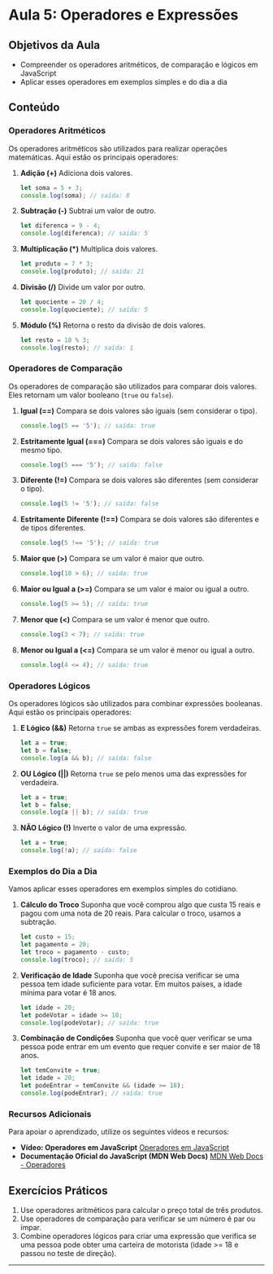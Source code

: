 
# Aula 5: Operadores e Expressões

## Objetivos da Aula
- Compreender os operadores aritméticos, de comparação e lógicos em JavaScript
- Aplicar esses operadores em exemplos simples e do dia a dia

## Conteúdo

### Operadores Aritméticos
Os operadores aritméticos são utilizados para realizar operações matemáticas. Aqui estão os principais operadores:

1. **Adição (+)**
   Adiciona dois valores.
   ```javascript
   let soma = 5 + 3;
   console.log(soma); // saída: 8
   ```

2. **Subtração (-)**
   Subtrai um valor de outro.
   ```javascript
   let diferenca = 9 - 4;
   console.log(diferenca); // saída: 5
   ```

3. **Multiplicação (*)**
   Multiplica dois valores.
   ```javascript
   let produto = 7 * 3;
   console.log(produto); // saída: 21
   ```

4. **Divisão (/)** 
   Divide um valor por outro.
   ```javascript
   let quociente = 20 / 4;
   console.log(quociente); // saída: 5
   ```

5. **Módulo (%)**
   Retorna o resto da divisão de dois valores.
   ```javascript
   let resto = 10 % 3;
   console.log(resto); // saída: 1
   ```

### Operadores de Comparação
Os operadores de comparação são utilizados para comparar dois valores. Eles retornam um valor booleano (`true` ou `false`).

1. **Igual (==)**
   Compara se dois valores são iguais (sem considerar o tipo).
   ```javascript
   console.log(5 == '5'); // saída: true
   ```

2. **Estritamente Igual (===)**
   Compara se dois valores são iguais e do mesmo tipo.
   ```javascript
   console.log(5 === '5'); // saída: false
   ```

3. **Diferente (!=)**
   Compara se dois valores são diferentes (sem considerar o tipo).
   ```javascript
   console.log(5 != '5'); // saída: false
   ```

4. **Estritamente Diferente (!==)**
   Compara se dois valores são diferentes e de tipos diferentes.
   ```javascript
   console.log(5 !== '5'); // saída: true
   ```

5. **Maior que (>)**
   Compara se um valor é maior que outro.
   ```javascript
   console.log(10 > 6); // saída: true
   ```

6. **Maior ou Igual a (>=)**
   Compara se um valor é maior ou igual a outro.
   ```javascript
   console.log(5 >= 5); // saída: true
   ```

7. **Menor que (<)**
   Compara se um valor é menor que outro.
   ```javascript
   console.log(3 < 7); // saída: true
   ```

8. **Menor ou Igual a (<=)**
   Compara se um valor é menor ou igual a outro.
   ```javascript
   console.log(4 <= 4); // saída: true
   ```

### Operadores Lógicos
Os operadores lógicos são utilizados para combinar expressões booleanas. Aqui estão os principais operadores:

1. **E Lógico (&&)**
   Retorna `true` se ambas as expressões forem verdadeiras.
   ```javascript
   let a = true;
   let b = false;
   console.log(a && b); // saída: false
   ```

2. **OU Lógico (||)**
   Retorna `true` se pelo menos uma das expressões for verdadeira.
   ```javascript
   let a = true;
   let b = false;
   console.log(a || b); // saída: true
   ```

3. **NÃO Lógico (!)**
   Inverte o valor de uma expressão.
   ```javascript
   let a = true;
   console.log(!a); // saída: false
   ```

### Exemplos do Dia a Dia
Vamos aplicar esses operadores em exemplos simples do cotidiano.

1. **Cálculo do Troco**
   Suponha que você comprou algo que custa 15 reais e pagou com uma nota de 20 reais. Para calcular o troco, usamos a subtração.
   ```javascript
   let custo = 15;
   let pagamento = 20;
   let troco = pagamento - custo;
   console.log(troco); // saída: 5
   ```

2. **Verificação de Idade**
   Suponha que você precisa verificar se uma pessoa tem idade suficiente para votar. Em muitos países, a idade mínima para votar é 18 anos.
   ```javascript
   let idade = 20;
   let podeVotar = idade >= 18;
   console.log(podeVotar); // saída: true
   ```

3. **Combinação de Condições**
   Suponha que você quer verificar se uma pessoa pode entrar em um evento que requer convite e ser maior de 18 anos.
   ```javascript
   let temConvite = true;
   let idade = 20;
   let podeEntrar = temConvite && (idade >= 18);
   console.log(podeEntrar); // saída: true
   ```

### Recursos Adicionais
Para apoiar o aprendizado, utilize os seguintes vídeos e recursos:

- **Vídeo: Operadores em JavaScript**
  [Operadores em JavaScript](https://www.youtube.com/watch?v=xEKo29OWILE)
- **Documentação Oficial do JavaScript (MDN Web Docs)**
  [MDN Web Docs - Operadores](https://developer.mozilla.org/pt-BR/docs/Web/JavaScript/Guide/Expressions_and_Operators)

## Exercícios Práticos
1. Use operadores aritméticos para calcular o preço total de três produtos.
2. Use operadores de comparação para verificar se um número é par ou ímpar.
3. Combine operadores lógicos para criar uma expressão que verifica se uma pessoa pode obter uma carteira de motorista (idade >= 18 e passou no teste de direção).

---
